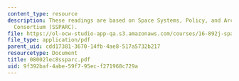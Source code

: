 ```yaml
---
content_type: resource
description: These readings are based on Space Systems, Policy, and Architecture Research
  Consortium (SSPARC).
file: https://ol-ocw-studio-app-qa.s3.amazonaws.com/courses/16-892j-space-system-architecture-and-design-fall-2004/9f392baf4abe59f795ecf271968c729a_08002lec8ssparc.pdf
file_type: application/pdf
parent_uid: cdd17381-3670-14fb-4ae8-517a5732b217
resourcetype: Document
title: 08002lec8ssparc.pdf
uid: 9f392baf-4abe-59f7-95ec-f271968c729a
---
```

